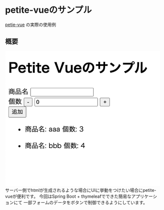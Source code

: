 # petite-vueのサンプル
[petie-vue](https://github.com/vuejs/petite-vue) の実際の使用例

## 概要 
![イメージ](./assets/image.png)
 サーバー側でhtmlが生成されるような場合にUIに挙動をつけたい場合にpetite-vueが便利です。
今回はSpring Boot + thymeleafでできた簡易なアプリケーションにて
一部フォームのデータをボタンで制御できるようにしています。
